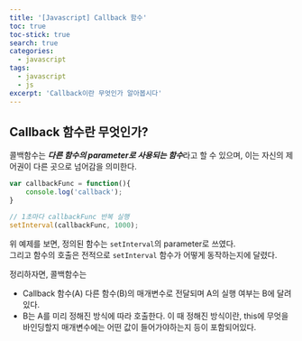 ```yaml
---
title: '[Javascript] Callback 함수'
toc: true
toc-stick: true
search: true
categories:
  - javascript
tags:
  - javascript
  - js
excerpt: 'Callback이란 무엇인가 알아봅시다'
---
```


## Callback 함수란 무엇인가?

콜백함수는 ***다른 함수의 parameter로 사용되는 함수***라고 할 수 있으며, 이는 자신의 제어권이 다른 곳으로 넘어감을 의미한다.

``` javascript
var callbackFunc = function(){
	console.log('callback');
}

// 1초마다 callbackFunc 반복 실행
setInterval(callbackFunc, 1000);
```

위 예제를 보면, 정의된 함수는 `setInterval`의 parameter로 쓰였다.  
그리고 함수의 호출은 전적으로 `setInterval` 함수가 어떻게 동작하는지에 달렸다.  


정리하자면, 콜백함수는
- Callback 함수(A) 다른 함수(B)의 매개변수로 전달되며 A의 실행 여부는 B에 달려있다.
- B는 A를 미리 정해진 방식에 따라 호출한다. 이 때 정해진 방식이란, this에 무엇을 바인딩할지 매개변수에는 어떤 값이 들어가야하는지 등이 포함되어있다.